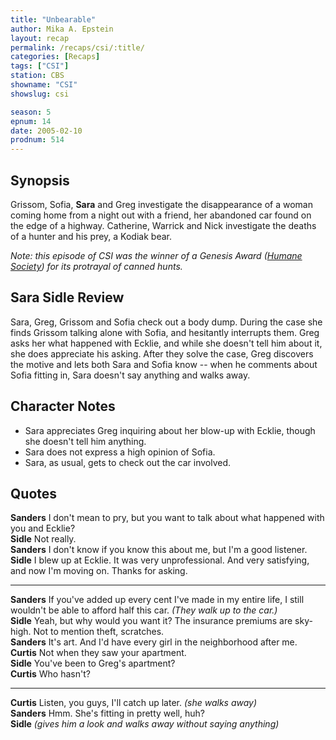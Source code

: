 ```yaml
---
title: "Unbearable"
author: Mika A. Epstein
layout: recap
permalink: /recaps/csi/:title/
categories: [Recaps]
tags: ["CSI"]
station: CBS
showname: "CSI"
showslug: csi

season: 5  
epnum: 14 
date: 2005-02-10
prodnum: 514 
---
```


## Synopsis

Grissom, Sofia, **Sara** and Greg investigate the disappearance of a woman coming home from a night out with a friend, her abandoned car found on the edge of a highway. Catherine, Warrick and Nick investigate the deaths of a hunter and his prey, a Kodiak bear.

_Note: this episode of CSI was the winner of a Genesis Award ([Humane Society](http://www.hsus.org/)) for its protrayal of canned hunts._

## Sara Sidle Review

Sara, Greg, Grissom and Sofia check out a body dump. During the case she finds Grissom talking alone with Sofia, and hesitantly interrupts them. Greg asks her what happened with Ecklie, and while she doesn't tell him about it, she does appreciate his asking. After they solve the case, Greg discovers the motive and lets both Sara and Sofia know -- when he comments about Sofia fitting in, Sara doesn't say anything and walks away.

## Character Notes

* Sara appreciates Greg inquiring about her blow-up with Ecklie, though she doesn't tell him anything.  
* Sara does not express a high opinion of Sofia.  
* Sara, as usual, gets to check out the car involved.

## Quotes

**Sanders** I don't mean to pry, but you want to talk about what happened with you and Ecklie?  
**Sidle** Not really.  
**Sanders** I don't know if you know this about me, but I'm a good listener.  
**Sidle** I blew up at Ecklie. It was very unprofessional. And very satisfying, and now I'm moving on. Thanks for asking.  

- - -

**Sanders** If you've added up every cent I've made in my entire life, I still wouldn't be able to afford half this car. _(They walk up to the car.)_  
**Sidle** Yeah, but why would you want it? The insurance premiums are sky-high. Not to mention theft, scratches.  
**Sanders** It's art. And I'd have every girl in the neighborhood after me.  
**Curtis** Not when they saw your apartment.  
**Sidle** You've been to Greg's apartment?  
**Curtis** Who hasn't?  

- - -

**Curtis** Listen, you guys, I'll catch up later. _(she walks away)_  
**Sanders** Hmm. She's fitting in pretty well, huh?  
**Sidle** _(gives him a look and walks away without saying anything)_